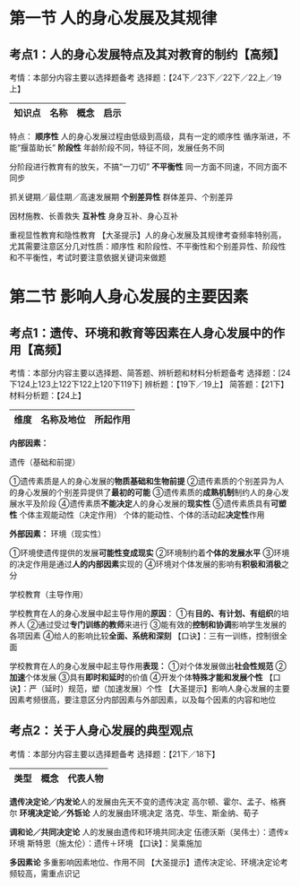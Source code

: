 # 第一节 人的身心发展及其规律

## 考点1：人的身心发展特点及其对教育的制约【高频】

考情：本部分内容主要以选择题备考
选择题：【24下／23下／22下／22上／19上】

| 知识点 | 名称 | 概念 | 启示 |
| ------ | ---- | ---- | ---- |

特点：
**顺序性**	人的身心发展过程由低级到高级，具有一定的顺序性
循序渐进，不能“揠苗助长”
**阶段性**	年龄阶段不同，特征不同，发展任务不同	

分阶段进行教育有的放矢，不搞“一刀切”
**不平衡性**	同一方面不同速，不同方面不同步	

抓关键期／最佳期／高速发展期
**个别差异性**	群体差异、个别差异	

因材施教、长善救失
**互补性**	身身互补、身心互补	

重视显性教育和隐性教育
【大圣提示】人的身心发展及其规律考查频率特别高，尤其需要注意区分几对性质：顺序性
和阶段性、不平衡性和个别差异性、阶段性和不平衡性，考试时要注意依据关键词来做题

# 第二节 影响人身心发展的主要因素

## 考点1：遗传、环境和教育等因素在人身心发展中的作用【高频】

考情：本部分内容主要以选择题、简答题、辨析题和材料分析题备考
选择题：[24下124上123上122下122上120下119下]
辨析题：【19下／19上】
简答题：【21下】
材料分析题：【24上】

| 维度 | 名称及地位 | 所起作用 |
| ---- | ---------- | -------- |

**内部因素：**

遗传（基础和前提）	

①遗传素质是人的身心发展的**物质基础和生物前提**
②遗传素质的个别差异为人的身心发展的个别差异提供了**最初的可能**
③遗传素质的**成熟机制**制约人的身心发展水平及阶段
④遗传素质**不能决定**人的身心发展的**现实性**
⑤遗传素质具有**可塑性**
个体主观能动性（决定作用）	个体的能动性、个体的活动起**决定性**作用

**外部因素：**
环境（现实性）	

①环境使遗传提供的发展**可能性变成现实**
②环境制约着**个体的发展水平**
③环境的决定作用是通过**人的内部因素**实现的
④环境对个体发展的影响有**积极和消极**之分

学校教育（主导作用）	

学校教育在人的身心发展中起主导作用的**原因**：
①有**目的、有计划、有组织**的培养人
②通过受过**专门训练的教师**来进行
③能有效的**控制和协调**影响学生发展的各项因素
④给人的影响比较**全面、系统和深刻**
【口诀】：三有一训练，控制很全面

学校教育在人的身心发展中起主导作用**表现：**
①对个体发展做出**社会性规范**
②**加速**个体发展
③具有**即时和延时**的价值
④开发个体**特殊才能和发展个性**
【口诀】：严（延时）规范，塑（加速发展）个性
【大圣提示】影响人身心发展的主要因素考频很高，要注意区分内部因素与外部因素，以及每个因素的内容和地位

## 考点2：关于人身心发展的典型观点

考情：本部分内容主要以选择题备考
选择题：【21下／18下】

| 类型 | 概念 | 代表人物 |
| ---- | ---- | -------- |

**遗传决定论／内发论**人的发展由先天不变的遗传决定       高尔顿、霍尔、孟子、格赛尔
**环境决定论／外铄论**	人的发展由环境决定	                     洛克、华生、斯金纳、荀子

**调和论／共同决定论**   人的发展由遗传和环境共同决定	伍德沃斯（吴伟士）：遗传x环境   斯特恩（施太伦）：遗传＋环境
【口诀】：吴乘施加

**多因素论**	多重影响因素地位、作用不同
【大圣提示】遗传决定论、环境决定论考频较高，需重点识记
